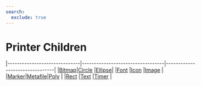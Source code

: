 ```yaml
---
search:
  exclude: true
---
```


<h1 class="heading"><span class="name">Printer Children</span></h1>

|------------------------------|----------------------------------|--------------------------------|
|[Bitmap](../objects/bitmap.md)|[Circle](../objects/circle.md)    |[Ellipse](../objects/ellipse.md)|
|[Font](../objects/font.md)    |[Icon](../objects/icon.md)        |[Image](../objects/image.md)    |
|[Marker](../objects/marker.md)|[Metafile](../objects/metafile.md)|[Poly](../objects/poly.md)      |
|[Rect](../objects/rect.md)    |[Text](../objects/text.md)        |[Timer](../objects/timer.md)    |
